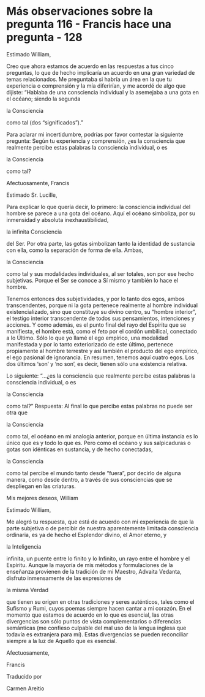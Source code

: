 # Más observaciones sobre la pregunta 116 - Francis hace una pregunta - 128

Estimado William,

Creo que ahora estamos de acuerdo en las respuestas a tus cinco preguntas, lo que de hecho implicaría un acuerdo en una gran variedad de temas relacionados. Me preguntaba si habría un área en la que tu experiencia o comprensión y la mía diferirían, y me acordé de algo que dijiste: “Hablaba de una consciencia individual y la asemejaba a una gota en el océano; siendo la segunda 

la Consciencia

 como tal (dos “significados”).”

Para aclarar mi incertidumbre, podrías por favor contestar la siguiente pregunta: Según tu experiencia y comprensión, ¿es la consciencia que realmente percibe estas palabras la consciencia individual, o es 

la Consciencia

 como tal?

Afectuosamente, Francis

Estimado Sr. Lucille,

Para explicar lo que quería decir, lo primero: la consciencia individual del hombre se parece a una gota del océano. Aquí el océano simboliza, por su inmensidad y absoluta inexhaustibilidad, 

la infinita Consciencia

 del Ser. Por otra parte, las gotas simbolizan tanto la identidad de sustancia con ella, como la separación de forma de ella. Ambas, 

la Consciencia

 como tal y sus modalidades individuales, al ser totales, son por ese hecho subjetivas. Porque el Ser se conoce a Sí mismo y también lo hace el hombre.

Tenemos entonces dos subjetividades, y por lo tanto dos egos, ambos transcendentes, porque ni la gota pertenece realmente al hombre individual existencializado, sino que constituye su divino centro, su “hombre interior”, el testigo interior transcendente de todos sus pensamientos, intenciones y acciones. Y como además, es el punto final del rayo del Espíritu que se manifiesta, el hombre está, como el feto por el cordón umbilical, conectado a lo Último. Sólo lo que yo llamé el ego empírico, una modalidad manifestada y por lo tanto exteriorizado de este último, pertenece propiamente al hombre terrestre y así también el producto del ego empírico, el ego pasional de ignorancia. En resumen, tenemos aquí cuatro egos. Los dos últimos ‘son’ y ‘no son’, es decir, tienen sólo una existencia relativa.

Lo siguiente: “…¿es la consciencia que realmente percibe estas palabras la consciencia individual, o es 

la Consciencia

 como tal?” Respuesta: Al final lo que percibe estas palabras no puede ser otra que 

la Consciencia

 como tal, el océano en mi analogía anterior, porque en última instancia es lo único que es y todo lo que es. Pero como el océano y sus salpicaduras o gotas son idénticas en sustancia, y de hecho conectadas, 

la Consciencia

 como tal percibe el mundo tanto desde “fuera”, por decirlo de alguna manera, como desde dentro, a través de sus consciencias que se despliegan en las criaturas.

Mis mejores deseos, William

Estimado William,

Me alegró tu respuesta, que está de acuerdo con mi experiencia de que la parte subjetiva o de percibir de nuestra aparentemente limitada consciencia ordinaria, es ya de hecho el Esplendor divino, el Amor eterno, y 

la Inteligencia

 infinita, un puente entre lo finito y lo Infinito, un rayo entre el hombre y el Espíritu. Aunque la mayoría de mis métodos y formulaciones de la enseñanza provienen de la tradición de mi Maestro, Advaita Vedanta, disfruto inmensamente de las expresiones de 

la misma Verdad

 que tienen su origen en otras tradiciones y seres auténticos, tales como el Sufismo y Rumi, cuyos poemas siempre hacen cantar a mi corazón. En el momento que estamos de acuerdo en lo que es esencial, las otras divergencias son sólo puntos de vista complementarios o diferencias semánticas (me confieso culpable del mal uso de la lengua inglesa que todavía es extranjera para mí). Estas divergencias se pueden reconciliar siempre a la luz de Aquello que es esencial.

Afectuosamente, 

Francis 

Traducido por 

Carmen Areitio

